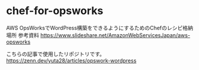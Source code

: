 # chef-for-opsworks
AWS OpsWorksでWordPress構築をできるようにするためのChefのレシピ格納場所
参考資料
https://www.slideshare.net/AmazonWebServicesJapan/aws-opsworks

こちらの記事で使用したリポジトリです。
https://zenn.dev/yuta28/articles/opswork-wordpress

